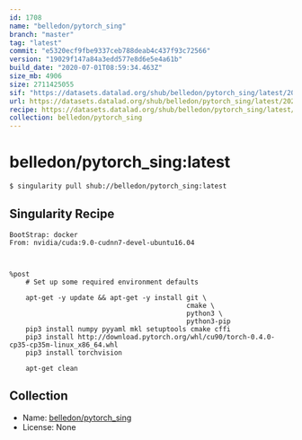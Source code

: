 ```yaml
---
id: 1708
name: "belledon/pytorch_sing"
branch: "master"
tag: "latest"
commit: "e5320ecf9fbe9337ceb788deab4c437f93c72566"
version: "19029f147a84a3edd577e8d6e5e4a61b"
build_date: "2020-07-01T08:59:34.463Z"
size_mb: 4906
size: 2711425055
sif: "https://datasets.datalad.org/shub/belledon/pytorch_sing/latest/2020-07-01-e5320ecf-19029f14/19029f147a84a3edd577e8d6e5e4a61b.simg"
url: https://datasets.datalad.org/shub/belledon/pytorch_sing/latest/2020-07-01-e5320ecf-19029f14/
recipe: https://datasets.datalad.org/shub/belledon/pytorch_sing/latest/2020-07-01-e5320ecf-19029f14/Singularity
collection: belledon/pytorch_sing
---
```


# belledon/pytorch_sing:latest

```bash
$ singularity pull shub://belledon/pytorch_sing:latest
```

## Singularity Recipe

```singularity
BootStrap: docker
From: nvidia/cuda:9.0-cudnn7-devel-ubuntu16.04



%post
    # Set up some required environment defaults

    apt-get -y update && apt-get -y install git \
                                            cmake \
                                            python3 \
                                            python3-pip
    pip3 install numpy pyyaml mkl setuptools cmake cffi
    pip3 install http://download.pytorch.org/whl/cu90/torch-0.4.0-cp35-cp35m-linux_x86_64.whl  
    pip3 install torchvision

    apt-get clean
```

## Collection

 - Name: [belledon/pytorch_sing](https://github.com/belledon/pytorch_sing)
 - License: None

